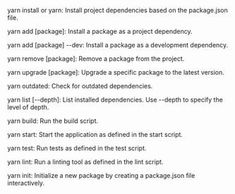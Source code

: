 yarn install or yarn: Install project dependencies based on the package.json file.

yarn add [package]: Install a package as a project dependency.

yarn add [package] --dev: Install a package as a development dependency.

yarn remove [package]: Remove a package from the project.

yarn upgrade [package]: Upgrade a specific package to the latest version.

yarn outdated: Check for outdated dependencies.

yarn list [--depth]: List installed dependencies. Use --depth to specify the level of depth.

yarn build: Run the build script.

yarn start: Start the application as defined in the start script.

yarn test: Run tests as defined in the test script.

yarn lint: Run a linting tool as defined in the lint script.

yarn init: Initialize a new package by creating a package.json file interactively.

